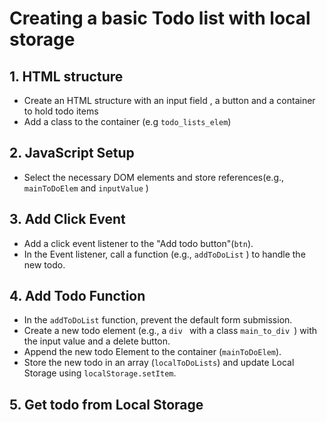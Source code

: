 # Creating a basic Todo list with local storage

## 1. HTML structure

- Create an HTML structure with an input field , a button and a container to hold todo items
- Add a class to the container (e.g `todo_lists_elem`)

## 2. JavaScript Setup

- Select the necessary DOM elements and store references(e.g., `mainToDoElem` and `inputValue` )

## 3. Add Click Event

- Add a click event listener to the "Add todo button"(`btn`).
- In the Event listener, call a function (e.g., `addToDoList` ) to handle the new todo.

## 4. Add Todo Function

- In the `addToDoList` function, prevent the default form submission.
- Create a new todo element (e.g., a `div ` with a class `main_to_div `) with the input value and a delete button.
- Append the new todo Element to the container (`mainToDoElem`).
- Store the new todo in an array (`localToDoLists`) and update Local Storage using `localStorage.setItem`.

## 5. Get todo from Local Storage
